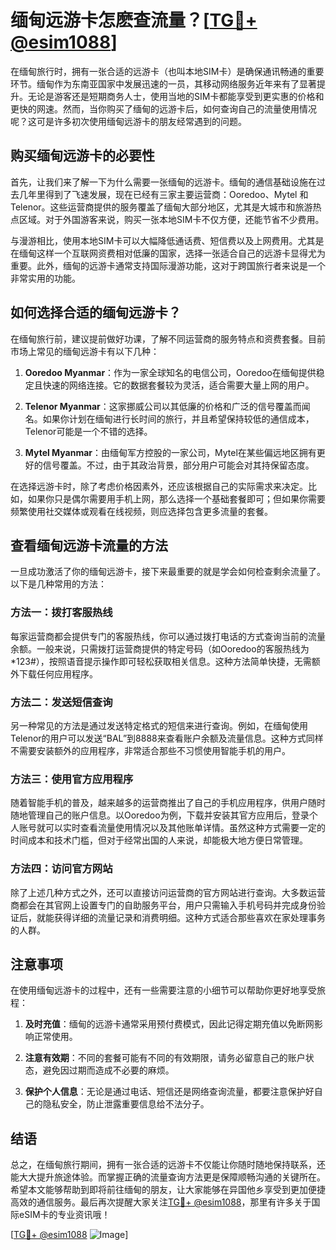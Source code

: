 # 缅甸远游卡怎麽查流量？[[TG💪+ @esim1088](https://t.me/s/esim1088)]

在缅甸旅行时，拥有一张合适的远游卡（也叫本地SIM卡）是确保通讯畅通的重要环节。缅甸作为东南亚国家中发展迅速的一员，其移动网络服务近年来有了显著提升。无论是游客还是短期商务人士，使用当地的SIM卡都能享受到更实惠的价格和更快的网速。然而，当你购买了缅甸的远游卡后，如何查询自己的流量使用情况呢？这可是许多初次使用缅甸远游卡的朋友经常遇到的问题。

## 购买缅甸远游卡的必要性

首先，让我们来了解一下为什么需要一张缅甸的远游卡。缅甸的通信基础设施在过去几年里得到了飞速发展，现在已经有三家主要运营商：Ooredoo、Mytel 和 Telenor。这些运营商提供的服务覆盖了缅甸大部分地区，尤其是大城市和旅游热点区域。对于外国游客来说，购买一张本地SIM卡不仅方便，还能节省不少费用。

与漫游相比，使用本地SIM卡可以大幅降低通话费、短信费以及上网费用。尤其是在缅甸这样一个互联网资费相对低廉的国家，选择一张适合自己的远游卡显得尤为重要。此外，缅甸的远游卡通常支持国际漫游功能，这对于跨国旅行者来说是一个非常实用的功能。

## 如何选择合适的缅甸远游卡？

在缅甸旅行前，建议提前做好功课，了解不同运营商的服务特点和资费套餐。目前市场上常见的缅甸远游卡有以下几种：

1. **Ooredoo Myanmar**：作为一家全球知名的电信公司，Ooredoo在缅甸提供稳定且快速的网络连接。它的数据套餐较为灵活，适合需要大量上网的用户。
   
2. **Telenor Myanmar**：这家挪威公司以其低廉的价格和广泛的信号覆盖而闻名。如果你计划在缅甸进行长时间的旅行，并且希望保持较低的通信成本，Telenor可能是一个不错的选择。

3. **Mytel Myanmar**：由缅甸军方控股的一家公司，Mytel在某些偏远地区拥有更好的信号覆盖。不过，由于其政治背景，部分用户可能会对其持保留态度。

在选择远游卡时，除了考虑价格因素外，还应该根据自己的实际需求来决定。比如，如果你只是偶尔需要用手机上网，那么选择一个基础套餐即可；但如果你需要频繁使用社交媒体或观看在线视频，则应选择包含更多流量的套餐。

## 查看缅甸远游卡流量的方法

一旦成功激活了你的缅甸远游卡，接下来最重要的就是学会如何检查剩余流量了。以下是几种常用的方法：

### 方法一：拨打客服热线
每家运营商都会提供专门的客服热线，你可以通过拨打电话的方式查询当前的流量余额。一般来说，只需拨打运营商提供的特定号码（如Ooredoo的客服热线为 *123#），按照语音提示操作即可轻松获取相关信息。这种方法简单快捷，无需额外下载任何应用程序。

### 方法二：发送短信查询
另一种常见的方法是通过发送特定格式的短信来进行查询。例如，在缅甸使用Telenor的用户可以发送“BAL”到8888来查看账户余额及流量信息。这种方式同样不需要安装额外的应用程序，非常适合那些不习惯使用智能手机的用户。

### 方法三：使用官方应用程序
随着智能手机的普及，越来越多的运营商推出了自己的手机应用程序，供用户随时随地管理自己的账户信息。以Ooredoo为例，下载并安装其官方应用后，登录个人账号就可以实时查看流量使用情况以及其他账单详情。虽然这种方式需要一定的时间成本和技术门槛，但对于经常出国的人来说，却能极大地方便日常管理。

### 方法四：访问官方网站
除了上述几种方式之外，还可以直接访问运营商的官方网站进行查询。大多数运营商都会在其官网上设置专门的自助服务平台，用户只需输入手机号码并完成身份验证后，就能获得详细的流量记录和消费明细。这种方式适合那些喜欢在家处理事务的人群。

## 注意事项

在使用缅甸远游卡的过程中，还有一些需要注意的小细节可以帮助你更好地享受旅程：

1. **及时充值**：缅甸的远游卡通常采用预付费模式，因此记得定期充值以免断网影响正常使用。

2. **注意有效期**：不同的套餐可能有不同的有效期限，请务必留意自己的账户状态，避免因过期而造成不必要的麻烦。

3. **保护个人信息**：无论是通过电话、短信还是网络查询流量，都要注意保护好自己的隐私安全，防止泄露重要信息给不法分子。

## 结语

总之，在缅甸旅行期间，拥有一张合适的远游卡不仅能让你随时随地保持联系，还能大大提升旅途体验。而掌握正确的流量查询方法更是保障顺畅沟通的关键所在。希望本文能够帮助到即将前往缅甸的朋友，让大家能够在异国他乡享受到更加便捷高效的通信服务。最后再次提醒大家关注[TG💪+ @esim1088](https://t.me/s/esim1088)，那里有许多关于国际eSIM卡的专业资讯哦！

[[TG💪+ @esim1088](https://t.me/s/esim1088) ![Image](https://i.postimg.cc/4NQfJmqS/Snipaste-2025-05-13-00-14-12.png)]